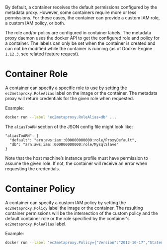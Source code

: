 By default, a container receives the default permissions configured by the metadata
proxy. However, some containers require more or less permissions. For these cases, the
container can provide a custom IAM role, a custom IAM policy, or both.

The role and/or policy are configured in container labels. The metadata
proxy daemon uses the docker API to get the configured role and policy for a container.
The labels can only be set when the container is created and can not be
modified while the container is running (as of Docker Engine `1.12.3`, see [related feature request](https://github.com/docker/docker/issues/21721)).

# Container Role

A container can specify a specific role to use by setting the `ec2metaproxy.RoleAlias` label
on the image or the container.  The metadata proxy will return credentials for the given role
when requested.

Example:

```bash
docker run --label "ec2metaproxy.RoleAlias=db" ...
```

The `aliasToARN` section of the JSON config file might look like:

    "aliasToARN": {
      "default": "arn:aws:iam::000000000000:role/ProxyDefault",
      "db": "arn:aws:iam::000000000000:role/MysqlSlave"
    }

Note that the host machine’s instance profile must have permission to assume the given role.
If not, the container will receive an error when requesting the credentials.

# Container Policy

A container can specify a custom IAM policy by setting the `ec2metaproxy.Policy` label
the image or the container. The resulting container permissions will be the intersection
of the custom policy and the default container role or the role specified by the container's
`ec2metaproxy.RoleAlias` label.

Example:

```bash
docker run --label 'ec2metaproxy.Policy={"Version":"2012-10-17","Statement":[{"Effect":"Allow","Action":["ec2:DescribeInstances"],"Resource":["*"]}]}' ...
```
